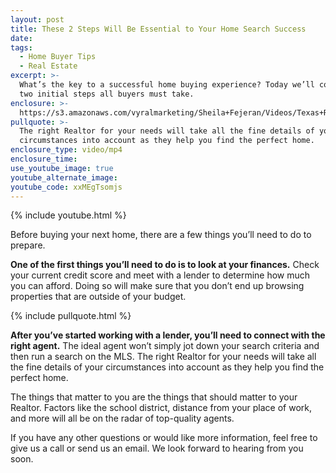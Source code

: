```yaml
---
layout: post
title: These 2 Steps Will Be Essential to Your Home Search Success
date:
tags:
  - Home Buyer Tips
  - Real Estate
excerpt: >-
  What’s the key to a successful home buying experience? Today we’ll cover the
  two initial steps all buyers must take.
enclosure: >-
  https://s3.amazonaws.com/vyralmarketing/Sheila+Fejeran/Videos/Texas+Real+Estate+Pro+%257C+These+2+Steps+Will+Be+Essential+to+Your+Home+Search+Success.mp4
pullquote: >-
  The right Realtor for your needs will take all the fine details of your
  circumstances into account as they help you find the perfect home.
enclosure_type: video/mp4
enclosure_time:
use_youtube_image: true
youtube_alternate_image:
youtube_code: xxMEgTsomjs
---
```


{% include youtube.html %}

Before buying your next home, there are a few things you’ll need to do to prepare.

**One of the first things you’ll need to do is to look at your finances.** Check your current credit score and meet with a lender to determine how much you can afford. Doing so will make sure that you don’t end up browsing properties that are outside of your budget.

{% include pullquote.html %}

**After you’ve started working with a lender, you’ll need to connect with the right agent.** The ideal agent won’t simply jot down your search criteria and then run a search on the MLS. The right Realtor for your needs will take all the fine details of your circumstances into account as they help you find the perfect home.&nbsp;

The things that matter to you are the things that should matter to your Realtor. Factors like the school district, distance from your place of work, and more will all be on the radar of top-quality agents.&nbsp;

If you have any other questions or would like more information, feel free to give us a call or send us an email. We look forward to hearing from you soon.<br>&nbsp;